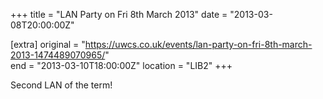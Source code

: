 +++
title = "LAN Party on Fri 8th March 2013"
date = "2013-03-08T20:00:00Z"

[extra]
original = "https://uwcs.co.uk/events/lan-party-on-fri-8th-march-2013-1474489070965/"    
end = "2013-03-10T18:00:00Z"
location = "LIB2"
+++

Second LAN of the term\!


